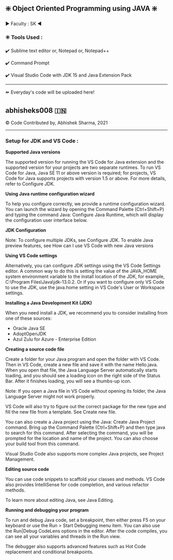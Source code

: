 ## :sparkle: Object Oriented Programming using JAVA :sparkle:
:arrow_forward: Faculty : SK :arrow_backward:

### :eight_spoked_asterisk: Tools Used :
:heavy_check_mark: Sublime text editor or, Notepad or, Notepad++

:heavy_check_mark: Command Prompt

:heavy_check_mark: Visual Studio Code with JDK 15 and Java Extension Pack

*******************************************************************
⏩ Everyday's code will be uploaded here!

## abhisheks008 🇮🇳
©️ Code Contributed by, Abhishek Sharma, 2021

*********************************************************************
### Setup for JDK and VS Code :

**Supported Java versions**

The supported version for running the VS Code for Java extension and the supported version for your projects are two separate runtimes. To run VS Code for Java, Java SE 11 or above version is required; for projects, VS Code for Java supports projects with version 1.5 or above. For more details, refer to Configure JDK.

**Using Java runtime configuration wizard**

To help you configure correctly, we provide a runtime configuration wizard. You can launch the wizard by opening the Command Palette (Ctrl+Shift+P) and typing the command Java: Configure Java Runtime, which will display the configuration user interface below.

**JDK Configuration**


Note: To configure multiple JDKs, see Configure JDK. To enable Java preview features, see How can I use VS Code with new Java versions

**Using VS Code settings**

Alternatively, you can configure JDK settings using the VS Code Settings editor. A common way to do this is setting the value of the JAVA_HOME system environment variable to the install location of the JDK, for example, C:\Program Files\Java\jdk-13.0.2. Or if you want to configure only VS Code to use the JDK, use the java.home setting in VS Code's User or Workspace settings.

**Installing a Java Development Kit (JDK)**

When you need install a JDK, we recommend you to consider installing from one of these sources:

- Oracle Java SE
- AdoptOpenJDK
- Azul Zulu for Azure - Enterprise Edition

**Creating a source code file**

Create a folder for your Java program and open the folder with VS Code. Then in VS Code, create a new file and save it with the name Hello.java. When you open that file, the Java Language Server automatically starts loading, and you should see a loading icon on the right side of the Status Bar. After it finishes loading, you will see a thumbs-up icon.

Note: If you open a Java file in VS Code without opening its folder, the Java Language Server might not work properly.

VS Code will also try to figure out the correct package for the new type and fill the new file from a template. See Create new file.

You can also create a Java project using the Java: Create Java Project command. Bring up the Command Palette (Ctrl+Shift+P) and then type java to search for this command. After selecting the command, you will be prompted for the location and name of the project. You can also choose your build tool from this command.

Visual Studio Code also supports more complex Java projects, see Project Management.

**Editing source code**

You can use code snippets to scaffold your classes and methods. VS Code also provides IntelliSense for code completion, and various refactor methods.

To learn more about editing Java, see Java Editing.

**Running and debugging your program**

To run and debug Java code, set a breakpoint, then either press F5 on your keyboard or use the Run > Start Debugging menu item. You can also use the Run|Debug CodeLens options in the editor. After the code compiles, you can see all your variables and threads in the Run view.

The debugger also supports advanced features such as Hot Code replacement and conditional breakpoints.

